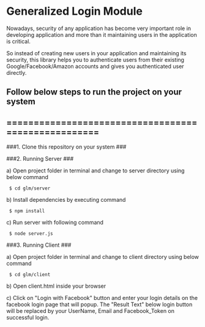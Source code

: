 
# Generalized Login Module #

Nowadays, security of any application has become very important role in developing 
application and more than it maintaining users in the application is critical. 

So instead of creating new users in your application and maintaining its security, 
this library helps you to authenticate users from their existing Google/Facebook/Amazon
accounts and gives you authenticated user directly.
    

## Follow below steps to run the project on your system ##
## ==================================================== ##

###1. Clone this repository on your system ###

###2. Running Server ###

  a) Open project folder in terminal and change to server directory using below command 

     $ cd glm/server

  b) Install dependencies by executing command 

     $ npm install 

  c) Run server with following command 

     $ node server.js 

###3. Running Client ###

  a) Open project folder in terminal and change to client directory using below command 

     $ cd glm/client 

  b) Open client.html inside your browser 

  c) Click on "Login with Facebook" button and enter your login details on the facebook login page 
     that will popup. The "Result Text" below login button will be replaced by your UserName, Email and 
     Facebook_Token on successful login.